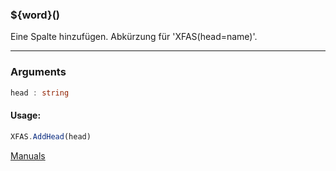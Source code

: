 ﻿### ${word}()
Eine Spalte hinzufügen. Abkürzung für 'XFAS(head=name)'.

----

### Arguments
```ts
head : string
```
#### Usage:
```ts
XFAS.AddHead(head)
```

[Manuals](https://manuals.opacc.ch/docs/doku2401/F-Script/ScriptBlockFunc.XFAS.AddHead.html)
